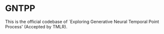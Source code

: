 # GNTPP
This is the official codebase of `Exploring Generative Neural Temporal Point Process' (Accepted by TMLR).
